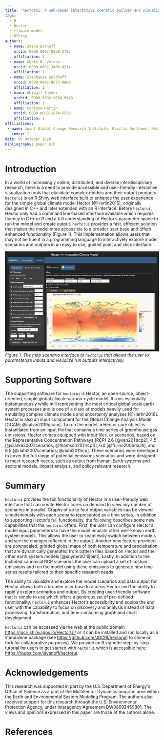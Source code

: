 ```yaml
---
title: 'hectorui: A web-based interactive scenario builder and visualization application for the Hector climate model'
tags:
  - R
  - Hector
  - climate model
  - RShiny
authors:
  - name: Jason Evanoff
    orcid: 0000-0002-8858-2783
    affiliation: 1
  - name: Chris R. Vernon
    orcid: 0000-0002-3406-6214
    affiliation: 1
  - name: Stephanie Waldhoff
    orcid: 0000-0002-8073-0868
    affiliation: 1
  - name: Abigail Snyder
    orchid: 0000-0002-9034-9948
    affiliation: 1  
  - name: Corinne Hartin
    orcid: 0000-0003-1834-6539
    affiliation: 1
affiliations:
 - name: Joint Global Change Research Institute, Pacific Northwest National Laboratory, College Park, MD, USA
   index: 1
date: 07 October 2020
bibliography: paper.bib
---
```


# Introduction
In a world of increasingly online, distributed, and diverse interdisciplinary research, there is a need to provide accessible and user-friendly interactive visualization tools that elucidate complex models and their output products. `hectorui` is an R Shiny web interface built to enhance the user experience for the simple global climate model Hector [@Hartin2015], originally designed in C++ and later extended with an R interface. Before `hectorui`, Hector only had a command line-based interface available which requires fluency in C++ or R and a full understanding of Hector’s parameter space to run the model and create output. `hectorui` provides a fast, efficient solution that makes the model more accessible to a broader user base and offers enhanced functionality (Figure 1). This implementation allows users that may not be fluent in a programming language to interactively explore model scenarios and outputs in an easy to use, guided point and click interface.

![Figure 1.  `hectorui` map scenario interface](figure1.png)
_Figure 1.  The map scenario interface to `hectorui` that allows the user to parameterize inputs and visualize run outputs interactively._

# Supporting Software
The supporting software for `hectorui` is Hector, an open source, object-oriented, simple global climate carbon-cycle model. It runs essentially instantaneously while still representing the most critical global scale earth system processes and is one of a class of models heavily used for emulating complex climate models and uncertainty analyses [@Hartin2016]. Hector is also an input component for the Global Change Analysis Model [GCAM; @calvin2019gcam]. To run the model, a Hector core object is instantiated from an input file that contains a time series of greenhouse gas emissions. Hector comes equipped with input files, or scenarios, based on the Representative Concentration Pathways (RCP) 2.6 [@van2011rcp2], 4.5 [@clarke2007scenarios; @thomson2011rcp4], 6.0 [@fujino2006multi], and 8.5 [@riahi2007scenarios; @riahi2011rcp]. These scenarios were developed to cover the full range of potential emissions scenarios and were designed to meet research needs, such as output from human-Earth systems and sectoral models, impact analysis, and policy relevant research.

# Summary
`hectorui` provides the full functionality of Hector in a user-friendly web interface that can create Hector cores on demand to view any number of scenarios in parallel. Graphs of up to four output variables can be viewed simultaneously with each scenario represented as a time series. In addition to supporting Hector’s full functionality, the following describes some new capabilities that the `hectorui` offers.  First, the user can configure Hector’s model input parameters to have the model emulate other well-known earth system models. This allows the user to seamlessly switch between models and see the changes reflected in the output. Another new feature provided are downscaled, gridded global maps of both temperature and precipitation that are dynamically generated from pattern files based on Hector and the other earth system models [@snyder2019joint]. Lastly, in addition to the included canonical RCP scenarios the user can upload a set of custom emissions and run the model using these emissions to generate new time series results tailored to their specific research needs.

The ability to visualize and explore the model scenarios and data output for Hector allows both a broader user base to access Hector and the ability to rapidly explore scenarios and output. By creating user-friendly software that is simple to use which offers a generous set of pre-defined functionality, `hectorui` enhances Hector’s accessibility and equips the end user with the capability to focus on discovery and analysis instead of data processing, transformation, and time-consuming graph and chart development.

`hectorui` can be accessed via the web at the public domain https://jgcri.shinyapps.io/HectorUI/ or it can be installed and run locally as a standalone package (see https://github.com/JGCRI/hectorui) to clone or fork for collaborative purposes). We provide an R vignette step-by-step tutorial for users to get started with `hectorui` which is accessible here:  https://rpubs.com/jevanoff/hectorui.

# Acknowledgements
This research was supported in part by the U.S. Department of Energy's Office of Science as a part of the MultiSector Dynamics program area within the Earth and Environmental System Modeling Program.  The authors also received support for this research through the U.S. Environmental Protection Agency, under Interagency Agreement DW08992459801. The views and opinions expressed in this paper are those of the authors alone.

# References
